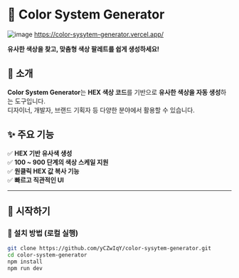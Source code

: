 # 🎨 Color System Generator

![image](https://github.com/user-attachments/assets/93ddf5bb-ee9f-4439-9e30-62d2343530c1)
https://color-sysytem-generator.vercel.app/<br/>

**유사한 색상을 찾고, 맞춤형 색상 팔레트를 쉽게 생성하세요!**

## 🔹 소개
**Color System Generator**는 **HEX 색상 코드**를 기반으로 **유사한 색상을 자동 생성**하는 도구입니다.  
디자이너, 개발자, 브랜드 기획자 등 다양한 분야에서 활용할 수 있습니다.

## ✨ 주요 기능
✅ **HEX 기반 유사색 생성**  
✅ **100 ~ 900 단계의 색상 스케일 지원**  
✅ **원클릭 HEX 값 복사 기능**<br/>
✅ **빠르고 직관적인 UI**

---

## 🚀 시작하기

### 🔧 설치 방법 (로컬 실행)
```sh
git clone https://github.com/yCZwIqY/color-sysytem-generator.git
cd color-system-generator
npm install
npm run dev
